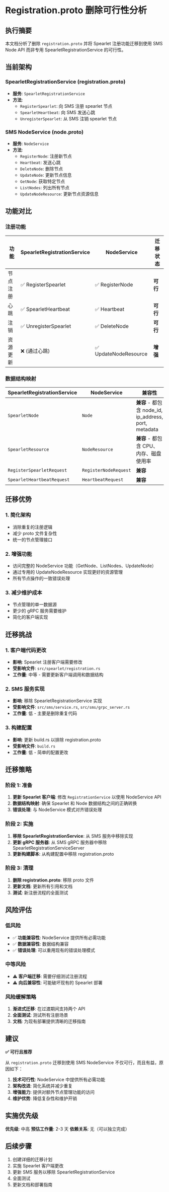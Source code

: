 # Registration.proto 删除可行性分析

## 执行摘要

本文档分析了删除 `registration.proto` 并将 Spearlet 注册功能迁移到使用 SMS Node API 而非专用 SpearletRegistrationService 的可行性。

## 当前架构

### SpearletRegistrationService (registration.proto)
- **服务**: `SpearletRegistrationService`
- **方法**:
  - `RegisterSpearlet`: 向 SMS 注册 spearlet 节点
  - `SpearletHeartbeat`: 向 SMS 发送心跳
  - `UnregisterSpearlet`: 从 SMS 注销 spearlet 节点

### SMS NodeService (node.proto)
- **服务**: `NodeService`
- **方法**:
  - `RegisterNode`: 注册新节点
  - `Heartbeat`: 发送心跳
  - `DeleteNode`: 删除节点
  - `UpdateNode`: 更新节点信息
  - `GetNode`: 获取特定节点
  - `ListNodes`: 列出所有节点
  - `UpdateNodeResource`: 更新节点资源信息

## 功能对比

### 注册功能
| 功能 | SpearletRegistrationService | NodeService | 迁移状态 |
|------|----------------------------|-------------|----------|
| 节点注册 | ✅ RegisterSpearlet | ✅ RegisterNode | **可行** |
| 心跳 | ✅ SpearletHeartbeat | ✅ Heartbeat | **可行** |
| 注销 | ✅ UnregisterSpearlet | ✅ DeleteNode | **可行** |
| 资源更新 | ❌ (通过心跳) | ✅ UpdateNodeResource | **增强** |

### 数据结构映射
| SpearletRegistrationService | NodeService | 兼容性 |
|----------------------------|-------------|--------|
| `SpearletNode` | `Node` | **兼容** - 都包含 node_id, ip_address, port, metadata |
| `SpearletResource` | `NodeResource` | **兼容** - 都包含 CPU、内存、磁盘使用率 |
| `RegisterSpearletRequest` | `RegisterNodeRequest` | **兼容** |
| `SpearletHeartbeatRequest` | `HeartbeatRequest` | **兼容** |

## 迁移优势

### 1. **简化架构**
- 消除重复的注册逻辑
- 减少 proto 文件复杂性
- 统一的节点管理接口

### 2. **增强功能**
- 访问完整的 NodeService 功能（GetNode、ListNodes、UpdateNode）
- 通过专用的 UpdateNodeResource 实现更好的资源管理
- 所有节点操作的一致错误处理

### 3. **减少维护成本**
- 节点管理的单一数据源
- 更少的 gRPC 服务需要维护
- 简化的客户端实现

## 迁移挑战

### 1. **客户端代码更改**
- **影响**: Spearlet 注册客户端需要修改
- **受影响文件**: `src/spearlet/registration.rs`
- **工作量**: 中等 - 需要更新客户端调用和数据结构

### 2. **SMS 服务实现**
- **影响**: 移除 SpearletRegistrationService 实现
- **受影响文件**: `src/sms/service.rs`, `src/sms/grpc_server.rs`
- **工作量**: 低 - 主要是删除重复代码

### 3. **构建配置**
- **影响**: 更新 build.rs 以排除 registration.proto
- **受影响文件**: `build.rs`
- **工作量**: 低 - 简单的配置更改

## 迁移策略

### 阶段 1: 准备
1. **更新 Spearlet 客户端**: 修改 `RegistrationService` 以使用 NodeService API
2. **数据结构映射**: 确保 Spearlet 和 Node 数据结构之间的正确转换
3. **错误处理**: 与 NodeService 模式对齐错误处理

### 阶段 2: 实施
1. **移除 SpearletRegistrationService**: 从 SMS 服务中移除实现
2. **更新 gRPC 服务器**: 从 SMS gRPC 服务器中移除 SpearletRegistrationServiceServer
3. **更新构建脚本**: 从构建配置中移除 registration.proto

### 阶段 3: 清理
1. **删除 registration.proto**: 移除 proto 文件
2. **更新文档**: 更新所有引用和文档
3. **测试**: 新注册流程的全面测试

## 风险评估

### 低风险
- ✅ **功能兼容性**: NodeService 提供所有必需功能
- ✅ **数据兼容性**: 数据结构兼容
- ✅ **错误处理**: 可以重用现有的错误处理模式

### 中等风险
- ⚠️ **客户端迁移**: 需要仔细测试注册流程
- ⚠️ **向后兼容性**: 可能破坏现有的 Spearlet 部署

### 风险缓解策略
1. **渐进式迁移**: 在过渡期间支持两个 API
2. **全面测试**: 测试所有注册场景
3. **文档**: 为现有部署提供清晰的迁移指南

## 建议

**✅ 可行且推荐**

从 `registration.proto` 迁移到使用 SMS NodeService 不仅可行，而且有益，原因如下：

1. **技术可行性**: NodeService 中提供所有必需功能
2. **架构改进**: 简化系统并减少重复
3. **增强能力**: 提供对额外节点管理功能的访问
4. **维护优势**: 降低复杂性和维护开销

## 实施优先级

**优先级**: 中高
**预估工作量**: 2-3 天
**依赖关系**: 无（可以独立完成）

## 后续步骤

1. 创建详细的迁移计划
2. 实施 Spearlet 客户端更改
3. 更新 SMS 服务以移除 SpearletRegistrationService
4. 全面测试
5. 更新文档和部署指南